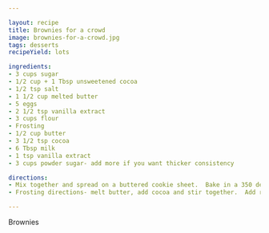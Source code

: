 ```yaml
---

layout: recipe
title: Brownies for a crowd
image: brownies-for-a-crowd.jpg
tags: desserts
recipeYield: lots

ingredients:
- 3 cups sugar
- 1/2 cup + 1 Tbsp unsweetened cocoa
- 1/2 tsp salt
- 1 1/2 cup melted butter
- 5 eggs
- 2 1/2 tsp vanilla extract
- 3 cups flour
- Frosting
- 1/2 cup butter
- 3 1/2 tsp cocoa
- 6 Tbsp milk
- 1 tsp vanilla extract
- 3 cups powder sugar- add more if you want thicker consistency

directions:
- Mix together and spread on a buttered cookie sheet.  Bake in a 350 degree preheated oven for 20-30 minutes.  Be sure to not overcook. 
- Frosting directions- melt butter, add cocoa and stir together.  Add remaining ingredients and stir together with hand mixer.

---
```


Brownies